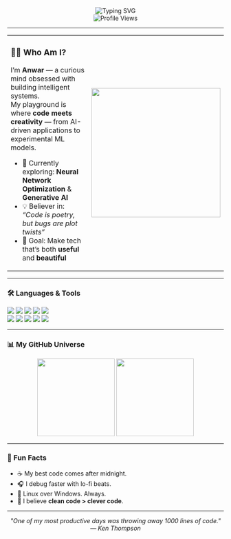 <!-- Animated Intro -->
<div align="center">
  <img src="https://readme-typing-svg.herokuapp.com?font=Orbitron&size=32&duration=3000&pause=1000&color=F72585&center=true&vCenter=true&width=800&height=70&lines=Hello%2C+I'm+Anwar+%F0%9F%91%8B;AI+Engineer+%7C+Machine+Learning+Craftsman;Turning+Ideas+Into+Code" alt="Typing SVG" />
</div>

<!-- Profile Views -->
<div align="center">
  <img src="https://komarev.com/ghpvc/?username=mkasplanwar&style=for-the-badge&color=7209B7" alt="Profile Views"/>
</div>

---

<!-- About Me -->
<table>
<tr>
<td width="60%" valign="top">

### 👨‍💻 Who Am I?
I’m **Anwar** — a curious mind obsessed with building intelligent systems.  
My playground is where **code meets creativity** — from AI-driven applications to experimental ML models.  

- 🚀 Currently exploring: **Neural Network Optimization** & **Generative AI**  
- 💡 Believer in: *“Code is poetry, but bugs are plot twists”*  
- 🎯 Goal: Make tech that’s both **useful** and **beautiful**

</td>
<td width="40%" align="center">
  <img src="http://cutecafe.art/wp-content/uploads/2024/08/0-A-chan.gif" width="300px" />
</td>
</tr>
</table>

---

### 🛠 Languages & Tools
<p>
  <img src="https://img.shields.io/badge/-Python-F7DF1E?style=for-the-badge&logo=python&logoColor=black" />
  <img src="https://img.shields.io/badge/-C++-00599C?style=for-the-badge&logo=cplusplus&logoColor=white" />
  <img src="https://img.shields.io/badge/-JavaScript-ff4d6d?style=for-the-badge&logo=javascript&logoColor=white" />
  <img src="https://img.shields.io/badge/-HTML5-ff8800?style=for-the-badge&logo=html5&logoColor=white" />
  <img src="https://img.shields.io/badge/-CSS3-00b4d8?style=for-the-badge&logo=css3&logoColor=white" />
  <br>
  <img src="https://img.shields.io/badge/-Git-e63946?style=for-the-badge&logo=git&logoColor=white" />
  <img src="https://img.shields.io/badge/-VS%20Code-7209b7?style=for-the-badge&logo=visual-studio-code&logoColor=white" />
  <img src="https://img.shields.io/badge/-Jupyter-F37626?style=for-the-badge&logo=jupyter&logoColor=white" />
  <img src="https://img.shields.io/badge/-Linux-ffb703?style=for-the-badge&logo=linux&logoColor=black" />
  <img src="https://img.shields.io/badge/-Figma-a29bfe?style=for-the-badge&logo=figma&logoColor=white" />
</p>

---

### 📊 My GitHub Universe
<p align="center">
  <img height="180em" src="https://github-readme-stats.vercel.app/api?username=mkasplanwar&show_icons=true&theme=tokyonight&include_all_commits=true&count_private=true"/>
  <img height="180em" src="https://github-readme-stats.vercel.app/api/top-langs/?username=mkasplanwar&layout=compact&langs_count=8&theme=tokyonight"/>
</p>

---

### 🌌 Fun Facts
- ☕ My best code comes after midnight.  
- 🎧 I debug faster with lo-fi beats.  
- 🐧 Linux over Windows. Always.  
- 💭 I believe **clean code > clever code**.  

---

<div align="center">
  <i>"One of my most productive days was throwing away 1000 lines of code." — Ken Thompson</i>
</div>
